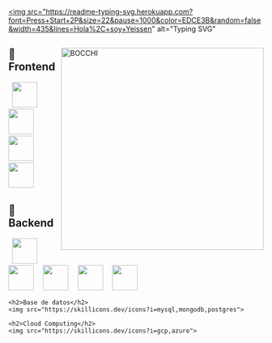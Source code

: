   <a align="center" href="https://git.io/typing-svg"><img src="https://readme-typing-svg.herokuapp.com?font=Press+Start+2P&size=22&pause=1000&color=EDCE3B&random=false&width=435&lines=Hola%2C+soy+Yeissen" alt="Typing SVG" </a>
  
<div>
 <img align="right" width="400" alt="BOCCHI" src="https://c.wallhere.com/photos/d9/3f/BOCCHI_THE_ROCK_Hitori_Bocchi_guitar_forest_vertical_pink_hair-2209797.jpg!d">
 
   <h2>🎁Frontend</h2>
   <code> <img height="50" src="https://www.vectorlogo.zone/logos/w3_html5/w3_html5-ar21.svg"> </code> 
   <code> <img height="50" src="https://www.vectorlogo.zone/logos/w3_css/w3_css-ar21.svg"> </code> 
   <code> <img height="50" src="https://www.vectorlogo.zone/logos/reactjs/reactjs-ar21.svg"> </code> 
   <code> <img height="50" src="https://www.vectorlogo.zone/logos/getbootstrap/getbootstrap-ar21.svg"> </code>  
   
   <h2>🎁Backend</h2>
   <code> <img height="50" src="https://www.vectorlogo.zone/logos/springio/springio-ar21.svg"> </code>
   <code> <img height="50" src="https://www.vectorlogo.zone/logos/firebase/firebase-ar21.svg"> </code>
   <code> <img height="50" src="https://www.vectorlogo.zone/logos/javascript/javascript-ar21.svg"> </code>
   <code> <img height="50" src="https://www.vectorlogo.zone/logos/nodejs/nodejs-ar21.svg"> </code>
   <code> <img height="50" src="https://www.vectorlogo.zone/logos/java/java-ar21.svg"> </code>
   
    <h2>Base de datos</h2>
    <img src="https://skillicons.dev/icons?i=mysql,mongodb,postgres">
   
    <h2>Cloud Computing</h2>
    <img src="https://skillicons.dev/icons?i=gcp,azure">
</div>


